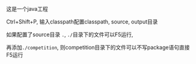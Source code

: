 这是一个java工程

Ctrl+Shift+P, 输入classpath配置classpath, source, output目录

如果配置了source目录 `.`, `./`目录下的文件可以F5运行,

再添加`./competition`, 则competition目录下的文件可以不写package语句直接F5运行